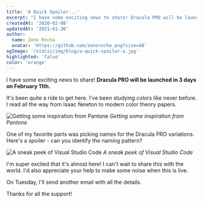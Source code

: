 ```yaml
---
title: 'A Quick Spoiler...'
excerpt: "I have some exciting news to share! Dracula PRO will be launched in 3 days on February 11th. It's been quite a ride to get here. I've been studying colors like never before."
createdAt: '2020-02-08'
updatedAt: '2021-01-30'
author:
  name: Zeno Rocha
  avatar: 'https://github.com/zenorocha.png?size=48'
ogImage: '/static/img/blog/a-quick-spoiler-a.jpg'
highlighted: 'false'
color: 'orange'
---
```


I have some exciting news to share!
**Dracula PRO will be launched in 3 days on February 11th.**

It's been quite a ride to get here. I've been studying colors like never before.
I read all the way from Isaac Newton to modern color theory papers.

![Getting some inspiration from Pantone](/static/img/blog/a-quick-spoiler-a.jpg)
_Getting some inspiration from Pantone_

One of my favorite parts was picking names for the Dracula PRO variations.
Here's a spoiler - can you identify the naming pattern?

![A sneak peek of Visual Studio Code](/static/img/blog/a-quick-spoiler-b.png)
_A sneak peek of Visual Studio Code_

I'm super excited that it's almost here! I can't wait to share this with the world.
I'd also appreciate your help to make some noise when this is live.

On Tuesday, I'll send another email with all the details.

Thanks for all the support!
